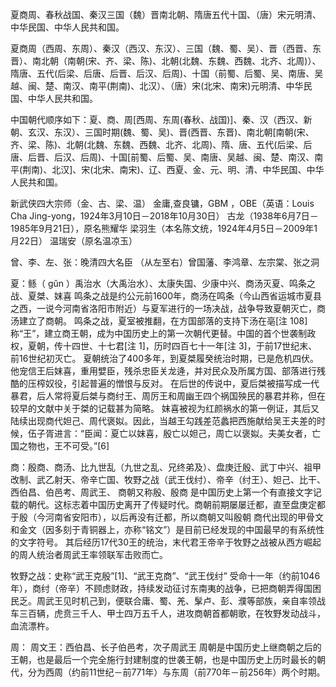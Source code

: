 夏商周、春秋战国、秦汉三国（魏）晋南北朝、隋唐五代十国、（唐）宋元明清、中华民国、中华人民共和国。

夏商周（西周、东周）、秦汉（西汉、东汉）、三国（魏、蜀、吴）、晋（西晋、东晋）、南北朝（南朝(宋、齐、梁、陈)、北朝(北魏、东魏、西魏、北齐、北周)）、隋唐、五代(后梁、后唐、后晋、后汉、后周)、十国（前蜀、后蜀、吴、南唐、吴越、闽、楚、南汉、南平(荆南)、北汉）、（唐）宋(北宋、南宋)元明清、中华民国、中华人民共和国。



中国朝代顺序如下：夏、商、周[西周、东周(春秋、战国)]、秦、汉（西汉、新朝、玄汉、东汉）、三国时期(魏、蜀、吴)、晋(西晋、东晋)、南北朝[南朝(宋、齐、梁、陈)、北朝(北魏、东魏、西魏、北齐、北周)、隋、唐、五代(后梁、后唐、后晋、后汉、后周)、十国[前蜀、后蜀、吴、南唐、吴越、闽、楚、南汉、南平(荆南)、北汉]、宋(北宋、南宋)、辽、西夏、金、元、明、清、中华民国、中华人民共和国。



新武侠四大宗师（金、古、梁、温）
金庸,查良镛，GBM ，OBE（英语：Louis Cha Jing-yong，1924年3月10日－2018年10月30日）
古龙（1938年6月7日－1985年9月21日），原名熊耀华
梁羽生（本名陈文统，1924年4月5日－2009年1月22日）
温瑞安（原名温凉玉）


曾、李、左、张：晚清四大名臣
（从左至右）曾国藩、李鸿章、左宗棠、张之洞



夏：鲧（ gǔn ）禹治水（大禹治水）、太康失国、少康中兴、商汤灭夏、鸣条之战、夏桀、妺喜
鸣条之战是约公元前1600年，商汤在鸣条（今山西省运城市夏县之西，一说今河南省洛阳市附近）与夏军进行的一场决战，战争导致夏朝灭亡，商汤建立了商朝。
鸣条之战，夏室被推翻，在方国部落的支持下汤在亳[注 108]称“王”，建立商王朝，成为中国历史上的第一次朝代更替。中国的首个世袭制政权，夏朝，传十四世、十七君[注 1]，历时四百七十一年[注 3]，于前17世纪末、前16世纪初灭亡。
夏朝统治了400多年，到夏桀履癸统治时期，已是危机四伏。他宠信王后妺喜，重用嬖臣，残杀忠臣关龙逄，并对民众及所属方国、部落进行残酷的压榨奴役，引起普遍的憎恨与反对。
在后世的传说中，夏后桀被描写成一代暴君，后人常将夏后桀与商纣王、周厉王和周幽王四个祸国殃民的暴君并称，但在较早的文献中关于桀的记载甚为简略。
妺喜被视为红颜祸水的第一例证，其后又陆续出现商代妲己、周代褒姒。因此，当越王勾践差范蠡把西施献给吴王夫差的时候，伍子胥进言：“臣闻：夏亡以妺喜，殷亡以妲己，周亡以褒姒。夫美女者，亡国之物也，王不可受。”[6]




商：殷商、商汤、比九世乱（九世之乱、兄终弟及）、盘庚迁殷、武丁中兴、祖甲改制、武乙射天、帝辛亡国、牧野之战（武王伐纣）、帝辛（纣王）、妲己、比干、西伯昌、伯邑考、周武王、
商朝又称殷、殷商
是中国历史上第一个有直接文字记载的朝代。这标志着中国历史离开了传疑时代。商朝前期屡屡迁都，直至盘庚定都于殷（今河南省安阳市），以后再没有迁都，所以商朝又叫殷朝
商代出现的甲骨文和金文（因多刻于青铜器上，亦称“铭文”）是目前已经发现的中国最早的有系统性的文字符号。
其后经历17代30王的统治，末代君王帝辛于牧野之战被从西方崛起的周人统治者周武王率领联军击败而亡。

牧野之战：史称“武王克殷”[1]、“武王克商”、“武王伐纣”
受命十一年（约前1046年），商纣（帝辛）不顾虑财政，持续发动征讨东南夷的战争，已把商朝弄得国困民乏。周武王见时机己到，便联合庸、蜀、羌、髳卢、彭、濮等部族，亲自率领战车三百辆，虎贲三千人、甲士四万五千人，进攻商朝首都朝歌，在牧野发动战斗，血流漂杵。




周：
周文王：西伯昌、长子伯邑考，次子周武王
周朝是中国历史上继商朝之后的王朝，也是最后一个完全施行封建制度的世袭王朝，也是中国历史上历时最长的朝代，分为西周（约前11世纪－前771年）与东周（前770年－前256年）两个时期。








